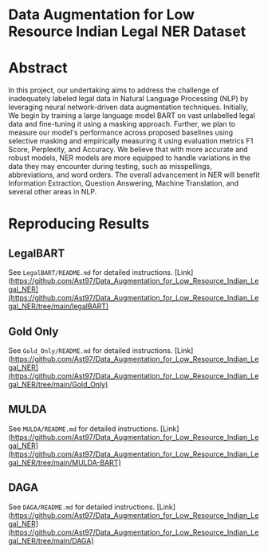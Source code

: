 # Data Augmentation for Low Resource Indian Legal NER Dataset

# Abstract
In this project, our undertaking aims to address the challenge of inadequately labeled legal data in Natural Language Processing (NLP) by leveraging neural network-driven data augmentation techniques. Initially, We begin by training a large language model BART on vast unlabelled legal data and fine-tuning it using a masking approach. Further, we plan to measure our model's performance across proposed baselines using selective masking and empirically measuring it using evaluation metrics F1 Score, Perplexity, and Accuracy. We believe that with more accurate and robust models, NER models are more equipped to handle variations in the data they may encounter during testing, such as misspellings, abbreviations, and word orders. The overall advancement in NER will benefit Information Extraction, Question Answering, Machine Translation, and several other areas in NLP.

# Reproducing Results

## LegalBART
See ```LegalBART/README.md``` for detailed instructions. [Link](https://github.com/Ast97/Data_Augmentation_for_Low_Resource_Indian_Legal_NER](https://github.com/Ast97/Data_Augmentation_for_Low_Resource_Indian_Legal_NER/tree/main/legalBART)

## Gold Only
See ```Gold_Only/README.md``` for detailed instructions. [Link](https://github.com/Ast97/Data_Augmentation_for_Low_Resource_Indian_Legal_NER](https://github.com/Ast97/Data_Augmentation_for_Low_Resource_Indian_Legal_NER/tree/main/Gold_Only)

## MULDA
See ```MULDA/README.md``` for detailed instructions. [Link](https://github.com/Ast97/Data_Augmentation_for_Low_Resource_Indian_Legal_NER](https://github.com/Ast97/Data_Augmentation_for_Low_Resource_Indian_Legal_NER/tree/main/MULDA-BART)

## DAGA
See  ```DAGA/README.md``` for detailed instructions. [Link](https://github.com/Ast97/Data_Augmentation_for_Low_Resource_Indian_Legal_NER](https://github.com/Ast97/Data_Augmentation_for_Low_Resource_Indian_Legal_NER/tree/main/DAGA)
